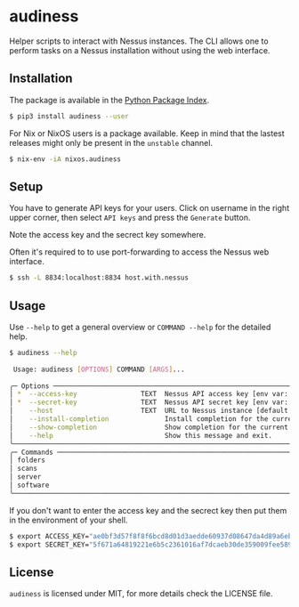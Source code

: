 # audiness

Helper scripts to interact with Nessus instances. The CLI allows one to perform tasks on a 
Nessus installation without using the web interface.

## Installation

The package is available in the [Python Package Index](https://pypi.python.org/).

```bash
$ pip3 install audiness --user
```

For Nix or NixOS users is a package available. Keep in mind that the lastest releases might only
be present in the ``unstable`` channel.

```bash
$ nix-env -iA nixos.audiness
```

## Setup

You have to generate API keys for your users. Click on username in the right upper corner, then
select ``API keys`` and press the ``Generate`` button.

Note the access key and the secrect key somewhere.

Often it's required to to use port-forwarding to access the Nessus web interface.

```bash
$ ssh -L 8834:localhost:8834 host.with.nessus
```

## Usage

Use `--help` to get a general overview or `COMMAND --help` for the detailed help.

```bash
$ audiness --help
                                                                                                                                  
 Usage: audiness [OPTIONS] COMMAND [ARGS]...                                                                                      
                                                                                                                                  
╭─ Options ──────────────────────────────────────────────────────────────────────────────────────────────────────────────────────╮
│ *  --access-key                TEXT  Nessus API access key [env var: ACCESS_KEY] [default: None] [required]                    │
│ *  --secret-key                TEXT  Nessus API secret key [env var: SECRET_KEY] [default: None] [required]                    │
│    --host                      TEXT  URL to Nessus instance [default: https://localhost:8834]                                  │
│    --install-completion              Install completion for the current shell.                                                 │
│    --show-completion                 Show completion for the current shell, to copy it or customize the installation.          │
│    --help                            Show this message and exit.                                                               │
╰────────────────────────────────────────────────────────────────────────────────────────────────────────────────────────────────╯
╭─ Commands ─────────────────────────────────────────────────────────────────────────────────────────────────────────────────────╮
│ folders                                                                                                                        │
│ scans                                                                                                                          │
│ server                                                                                                                         │
│ software                                                                                                                       │
╰────────────────────────────────────────────────────────────────────────────────────────────────────────────────────────────────╯
```

If you don't want to enter the access key and the secrect key then put them in the
environment of your shell.

```bash
$ export ACCESS_KEY="ae0bf3d57f8f8f6bcd8d01d3aedde60937d08647da4d89a6eb4dba2a9bee5d5d"
$ export SECRET_KEY="5f671a64819221e6b5c2361016af7dcaeb30de359009fee589b3a5d85dea11b4"
```

## License

`audiness` is licensed under MIT, for more details check the LICENSE file.
